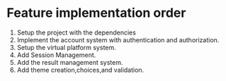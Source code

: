 # Feature implementation order

1. Setup the project with the dependencies
2. Implement the account system with authentication and authorization.
3. Setup the virtual platform system.
4. Add Session Management.
5. Add the result management system.
6. Add theme creation,choices,and validation. 